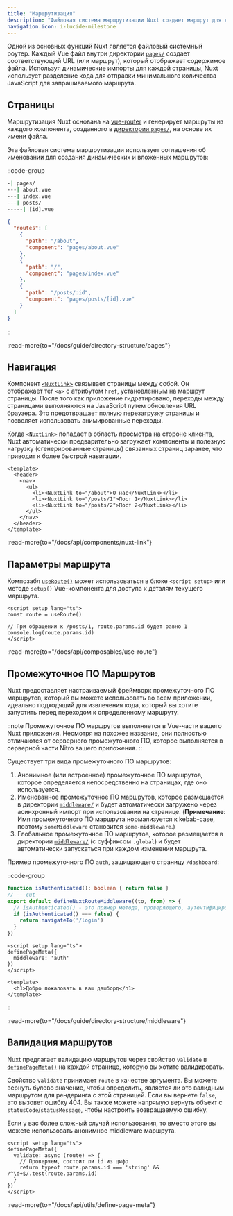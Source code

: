 ```yaml
---
title: "Маршрутизация"
description: "Файловая система маршрутизации Nuxt создает маршрут для каждого файла в директории pages/."
navigation.icon: i-lucide-milestone
---
```


Одной из основных функций Nuxt является файловый системный роутер. Каждый Vue файл внутри директории [`pages/`](/docs/guide/directory-structure/pages) создает соответствующий URL (или маршрут), который отображает содержимое файла. Используя динамические импорты для каждой страницы, Nuxt использует разделение кода для отправки минимального количества JavaScript для запрашиваемого маршрута.

## Страницы

Маршрутизация Nuxt основана на [vue-router](https://router.vuejs.org) и генерирует маршруты из каждого компонента, созданного в [директории `pages/`](/docs/guide/directory-structure/pages), на основе их имени файла.

Эта файловая система маршрутизации использует соглашения об именовании для создания динамических и вложенных маршрутов:

::code-group

```bash [Структура директорий]
-| pages/
---| about.vue
---| index.vue
---| posts/
-----| [id].vue
```

```json [Сгенерированный файл маршрутизатора]
{
  "routes": [
    {
      "path": "/about",
      "component": "pages/about.vue"
    },
    {
      "path": "/",
      "component": "pages/index.vue"
    },
    {
      "path": "/posts/:id",
      "component": "pages/posts/[id].vue"
    }
  ]
}
```

::

:read-more{to="/docs/guide/directory-structure/pages"}

## Навигация

Компонент [`<NuxtLink>`](/docs/api/components/nuxt-link) связывает страницы между собой. Он отображает тег `<a>` с атрибутом `href`, установленным на маршрут страницы. После того как приложение гидратировано, переходы между страницами выполняются на JavaScript путем обновления URL браузера. Это предотвращает полную перезагрузку страницы и позволяет использовать анимированные переходы.

Когда [`<NuxtLink>`](/docs/api/components/nuxt-link) попадает в область просмотра на стороне клиента, Nuxt автоматически предварительно загружает компоненты и полезную нагрузку (сгенерированные страницы) связанных страниц заранее, что приводит к более быстрой навигации.

```vue [pages/index.vue]
<template>
  <header>
    <nav>
      <ul>
        <li><NuxtLink to="/about">О нас</NuxtLink></li>
        <li><NuxtLink to="/posts/1">Пост 1</NuxtLink></li>
        <li><NuxtLink to="/posts/2">Пост 2</NuxtLink></li>
      </ul>
    </nav>
  </header>
</template>
```

:read-more{to="/docs/api/components/nuxt-link"}

## Параметры маршрута

Композабл [`useRoute()`](/docs/api/composables/use-route) может использоваться в блоке `<script setup>` или методе `setup()` Vue-компонента для доступа к деталям текущего маршрута.

```vue twoslash [pages/posts/[id\\].vue]
<script setup lang="ts">
const route = useRoute()

// При обращении к /posts/1, route.params.id будет равно 1
console.log(route.params.id)
</script>
```

:read-more{to="/docs/api/composables/use-route"}

## Промежуточное ПО Маршрутов

Nuxt предоставляет настраиваемый фреймворк промежуточного ПО маршрутов, который вы можете использовать во всем приложении, идеально подходящий для извлечения кода, который вы хотите запустить перед переходом к определенному маршруту.

::note
Промежуточное ПО маршрутов выполняется в Vue-части вашего Nuxt приложения. Несмотря на похожее название, они полностью отличаются от серверного промежуточного ПО, которое выполняется в серверной части Nitro вашего приложения.
::

Существует три вида промежуточного ПО маршрутов:

1. Анонимное (или встроенное) промежуточное ПО маршрутов, которое определяется непосредственно на страницах, где оно используется.
2. Именованное промежуточное ПО маршрутов, которое размещается в директории [`middleware/`](/docs/guide/directory-structure/middleware) и будет автоматически загружено через асинхронный импорт при использовании на странице. (**Примечание**: Имя промежуточного ПО маршрута нормализуется к kebab-case, поэтому `someMiddleware` становится `some-middleware`.)
3. Глобальное промежуточное ПО маршрутов, которое размещается в директории [`middleware/`](/docs/guide/directory-structure/middleware) (с суффиксом `.global`) и будет автоматически запускаться при каждом изменении маршрута.

Пример промежуточного ПО `auth`, защищающего страницу `/dashboard`:

::code-group

```ts twoslash [middleware/auth.ts]
function isAuthenticated(): boolean { return false }
// ---cut---
export default defineNuxtRouteMiddleware((to, from) => {
  // isAuthenticated() - это пример метода, проверяющего, аутентифицирован ли пользователь
  if (isAuthenticated() === false) {
    return navigateTo('/login')
  }
})
```

```vue twoslash [pages/dashboard.vue]
<script setup lang="ts">
definePageMeta({
  middleware: 'auth'
})
</script>

<template>
  <h1>Добро пожаловать в ваш дашборд</h1>
</template>
```

::

:read-more{to="/docs/guide/directory-structure/middleware"}

## Валидация маршрутов

Nuxt предлагает валидацию маршрутов через свойство `validate` в [`definePageMeta()`](/docs/api/utils/define-page-meta) на каждой странице, которую вы хотите валидировать.

Свойство `validate` принимает `route` в качестве аргумента. Вы можете вернуть булево значение, чтобы определить, является ли это валидным маршрутом для рендеринга с этой страницей. Если вы вернете `false`, это вызовет ошибку 404. Вы также можете напрямую вернуть объект с `statusCode`/`statusMessage`, чтобы настроить возвращаемую ошибку.

Если у вас более сложный случай использования, то вместо этого вы можете использовать анонимное middleware маршрута.

```vue twoslash [pages/posts/[id\\].vue]
<script setup lang="ts">
definePageMeta({
  validate: async (route) => {
    // Проверяем, состоит ли id из цифр
    return typeof route.params.id === 'string' && /^\d+$/.test(route.params.id)
  }
})
</script>
```

:read-more{to="/docs/api/utils/define-page-meta"}